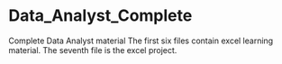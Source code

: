 # Data_Analyst_Complete
Complete Data Analyst material
The first six files contain excel learning material.
The seventh file is the excel project.
